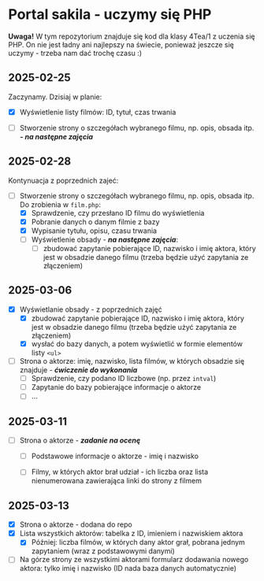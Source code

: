 # Portal sakila - uczymy się PHP

**Uwaga!** W tym repozytorium znajduje się kod dla klasy 4Tea/1 z uczenia się PHP. On nie jest ładny ani najlepszy na świecie, ponieważ jeszcze się uczymy - trzeba nam dać trochę czasu :)

## 2025-02-25

Zaczynamy. Dzisiaj w planie:

- [x] Wyświetlenie listy filmów: ID, tytuł, czas trwania
- [ ] Stworzenie strony o szczegółach wybranego filmu, np. opis, obsada itp. ***- na następne zajęcia***


## 2025-02-28

Kontynuacja z poprzednich zajeć:

- [ ] Stworzenie strony o szczegółach wybranego filmu, np. opis, obsada itp. Do zrobienia w `film.php`:
  - [x] Sprawdzenie, czy przesłano ID filmu do wyświetlenia
  - [x] Pobranie danych o danym filmie z bazy
  - [x] Wypisanie tytułu, opisu, czasu trwania
  - [ ] Wyświetlenie obsady - ***na następne zajęcia***: 
    - [ ] zbudować zapytanie pobierające ID, nazwisko i imię aktora, który jest w obsadzie danego filmu (trzeba będzie użyć zapytania ze złączeniem)

## 2025-03-06

- [x] Wyświetlanie obsady - z poprzednich zajęć
  - [x] zbudować zapytanie pobierające ID, nazwisko i imię aktora, który jest w obsadzie danego filmu (trzeba będzie użyć zapytania ze złączeniem)
  - [x] wysłać do bazy danych, a potem wyświetlić w formie elementów listy `<ul>`
- [ ] Strona o aktorze: imię, nazwisko, lista filmów, w których obsadzie się znajduje - ***ćwiczenie do wykonania***
  - [ ] Sprawdzenie, czy podano ID liczbowe (np. przez `intval`)
  - [ ] Zapytanie do bazy pobierające informacje o aktorze
  - [ ] ...

## 2025-03-11

- [ ] Strona o aktorze - ***zadanie na ocenę***
  - [ ] Podstawowe informacje o aktorze - imię i nazwisko
  - [ ] Filmy, w których aktor brał udział - ich liczba oraz lista nienumerowana zawierająca linki do strony z filmem


## 2025-03-13

- [x] Strona o aktorze - dodana do repo
- [x] Lista wszystkich aktorów: tabelka z ID, imieniem i nazwiskiem aktora
  - [x] Później: liczba filmów, w których dany aktor grał, pobrana jednym zapytaniem (wraz z podstawowymi danymi)
- [ ] Na górze strony ze wszystkimi aktorami formularz dodawania nowego aktora: tylko imię i nazwisko (ID nada baza danych automatycznie)